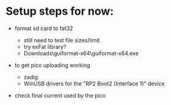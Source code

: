 # Setup steps for now:
- format sd card to fat32
    - still need to test file sizes/limit
    - try exFat library?
    - Downloads\guiformat-x64\guiformat-x64.exe

- to get pico uploading working
    - zadig
    - WinUSB drivers for the "RP2 Boot2 (Interface 1)" device

- check final current used by the pico

